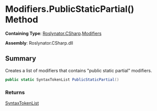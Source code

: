 # Modifiers\.PublicStaticPartial\(\) Method

**Containing Type**: [Roslynator.CSharp](../../README.md)\.[Modifiers](../README.md)

**Assembly**: Roslynator\.CSharp\.dll

## Summary

Creates a list of modifiers that contains "public static partial" modifiers\.

```csharp
public static SyntaxTokenList PublicStaticPartial()
```

### Returns

[SyntaxTokenList](https://docs.microsoft.com/en-us/dotnet/api/microsoft.codeanalysis.syntaxtokenlist)

